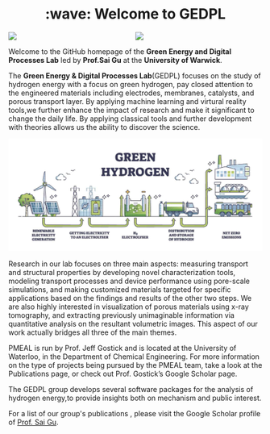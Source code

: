 <h1 align="center">:wave: Welcome to GEDPL </h1>


<div style="display: flex; justify-content: space-between; align-items: flex-end;">
  <img src="https://baltictransportjournal.com/assets/files/news/hydrogen-produksjon-ny-eng.gif" width="400" />
  <img src="https://i.imgur.com/JlXPELW.jpg" width="400" /> 
</div>


Welcome to the GitHub homepage of the  **Green Energy and Digital Processes Lab** led by **Prof.Sai Gu** at the **University of Warwick**. 

The **Green Energy & Digital Processes Lab**(GEDPL) focuses on the study of hydrogen energy with a focus on green hydrogen, pay closed attention to the engineered materials including electrodes, membranes, catalysts, and porous transport layer. By applying machine learning and virtural reality tools,we further enhance the impact of research and make it significant to change the daily life. By applying classical tools and further development with theories allows us the ability to discover the science.

![My Local Image](Green-Hydrogen.jpg)



Research in our lab focuses on three main aspects: measuring transport and structural properties by developing novel characterization tools, modeling transport processes and device performance using pore-scale simulations, and making customized materials targeted for specific applications based on the findings and results of the other two steps. We are also highly interested in visualization of porous materials using x-ray tomography, and extracting previously unimaginable information via quantitative analysis on the resultant volumetric images. This aspect of our work actually bridges all three of the main themes.

PMEAL is run by Prof. Jeff Gostick and is located at the University of Waterloo, in the Department of Chemical Engineering. For more information on the type of projects being pursued by the PMEAL team, take a look at the Publications page, or check out Prof. Gostick’s Google Scholar page.

The GEDPL group develops several software packages for the analysis of hydrogen energy,to provide insights both on mechanism and public interest.

For a list of our group's publications , please visit the Google Scholar profile of [Prof. Sai Gu](https://scholar.google.com/citations?user=EufoqsMAAAAJ&hl=en&oi=ao).


